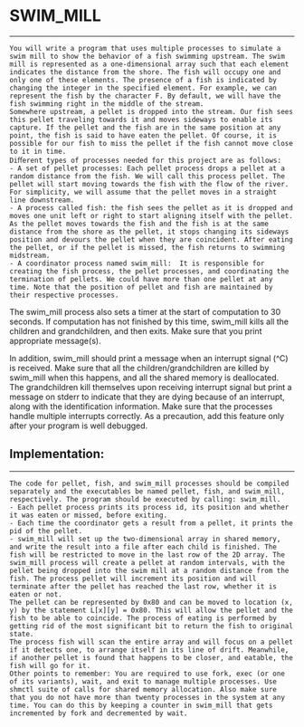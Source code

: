 # SWIM_MILL
---------------------------
	You will write a program that uses multiple processes to simulate a swim mill to show the behavior of a fish swimming upstream. The swim mill is represented as a one-dimensional array such that each element indicates the distance from the shore. The fish will occupy one and only one of these elements. The presence of a fish is indicated by changing the integer in the specified element. For example, we can represent the fish by the character F. By default, we will have the fish swimming right in the middle of the stream.
	Somewhere upstream, a pellet is dropped into the stream. Our fish sees this pellet traveling towards it and moves sideways to enable its capture. If the pellet and the fish are in the same position at any point, the fish is said to have eaten the pellet. Of course, it is possible for our fish to miss the pellet if the fish cannot move close to it in time.
	Diﬀerent types of processes needed for this project are as follows:
	- A set of pellet processes: Each pellet process drops a pellet at a random distance from the fish. We will call this process pellet. The pellet will start moving towards the fish with the flow of the river. For simplicity, we will assume that the pellet moves in a straight line downstream.
	- A process called fish: the fish sees the pellet as it is dropped and moves one unit left or right to start aligning itself with the pellet. As the pellet moves towards the fish and the fish is at the same distance from the shore as the pellet, it stops changing its sideways position and devours the pellet when they are coincident. After eating the pellet, or if the pellet is missed, the fish returns to swimming midstream.
	- A coordinator process named swim_mill:  It is responsible for creating the fish process, the pellet processes, and coordinating the termination of pellets. We could have more than one pellet at any time. Note that the position of pellet and fish are maintained by their respective processes.
	
The swim_mill process also sets a timer at the start of computation to 30 seconds. If computation has not finished by this time, swim_mill kills all the children and grandchildren, and then exits. Make sure that you print appropriate message(s).

In addition, swim_mill should print a message when an interrupt signal (^C) is received. Make sure that all the children/grandchildren are killed by swim_mill when this happens, and all the shared memory is deallocated. The grandchildren kill themselves upon receiving interrupt signal but print a message on stderr to indicate that they are dying because of an interrupt, along with the identification information. Make sure that the processes handle multiple interrupts correctly. As a precaution, add this feature only after your program is well debugged.

## Implementation:
---------------------------
	The code for pellet, fish, and swim_mill processes should be compiled separately and the executables be named pellet, fish, and swim_mill, respectively. The program should be executed by calling: swim_mill.
	- Each pellet process prints its process id, its position and whether it was eaten or missed, before exiting.
	- Each time the coordinator gets a result from a pellet, it prints the pid of the pellet.
	- swim_mill will set up the two-dimensional array in shared memory, and write the result into a file after each child is finished. The fish will be restricted to move in the last row of the 2D array. The swim_mill process will create a pellet at random intervals, with the pellet being dropped into the swim mill at a random distance from the fish. The process pellet will increment its position and will terminate after the pellet has reached the last row, whether it is eaten or not.
	The pellet can be represented by 0x80 and can be moved to location (x, y) by the statement L[x][y] = 0x80. This will allow the pellet and the fish to be able to coincide. The process of eating is performed by getting rid of the most significant bit to return the fish to original state.
	The process fish will scan the entire array and will focus on a pellet if it detects one, to arrange itself in its line of drift. Meanwhile, if another pellet is found that happens to be closer, and eatable, the fish will go for it.
	Other points to remember: You are required to use fork, exec (or one of its variants), wait, and exit to manage multiple processes. Use shmctl suite of calls for shared memory allocation. Also make sure that you do not have more than twenty processes in the system at any time. You can do this by keeping a counter in swim_mill that gets incremented by fork and decremented by wait.
